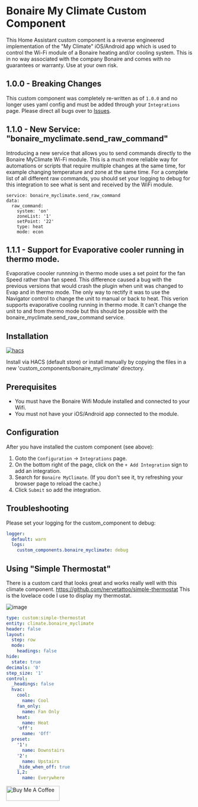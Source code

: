 # Bonaire My Climate Custom Component

This Home Assistant custom component is a reverse engineered implementation of the "My Climate" iOS/Android app which is used to control the Wi-Fi module of a Bonaire heating and/or cooling system. This is in no way associated with the company Bonaire and comes with no guarantees or warranty. Use at your own risk.

## 1.0.0 - Breaking Changes

This custom component was completely re-written as of `1.0.0` and no longer uses yaml config and must be added through your `Integrations` page. Please direct all bugs over to [Issues](https://github.com/bremor/bonaire_myclimate/issues).


## 1.1.0 - New Service: "bonaire_myclimate.send_raw_command"

Introducing a new service that allows you to send commands directly to the Bonaire MyClimate Wi-Fi module. This is a much more reliable way for automations or scripts that require multiple changes at the same time, for example changing temperature and zone at the same time. For a complete list of all different raw commands, you should set your logging to debug for this integration to see what is sent and received by the WiFi module.
```
service: bonaire_myclimate.send_raw_command
data:
  raw_command:
    system: 'on'
    zoneList: '1'
    setPoint: '22'
    type: heat
    mode: econ
```
## 1.1.1 - Support for Evaporative cooler running in thermo mode.

Evaporative coooler runnning in thermo mode uses a set point for the fan Speed rather than fan speed.  This difference caused a bug with the previous versions that would crash the plugin when unit was changed to Evap and in thermo mode.  The only way to rectify it was to use the Navigator control to change the unit to manual  or back to heat.  This verion supports evaporative cooling running in thermo mode.  It can't change the unit to and from thermo mode but this should be possible with the bonaire_myclimate.send_raw_command service.

## Installation

[![hacs][hacsbadge]][hacs]

Install via HACS (default store) or install manually by copying the files in a new 'custom_components/bonaire_myclimate' directory.

## Prerequisites

- You must have the Bonaire Wifi Module installed and connected to your Wifi.
- You must not have your iOS/Android app connected to the module.

## Configuration
After you have installed the custom component (see above):
1. Goto the `Configuration` -> `Integrations` page.  
2. On the bottom right of the page, click on the `+ Add Integration` sign to add an integration.
3. Search for `Bonaire MyClimate`. (If you don't see it, try refreshing your browser page to reload the cache.)
4. Click `Submit` so add the integration.

## Troubleshooting
Please set your logging for the custom_component to debug:
```yaml
logger:
  default: warn
  logs:
    custom_components.bonaire_myclimate: debug
```

## Using "Simple Thermostat"
There is a custom card that looks great and works really well with this climate component. https://github.com/nervetattoo/simple-thermostat
This is the lovelace code I use to display my thermostat.

![image](https://user-images.githubusercontent.com/34525505/123367525-6c73dd80-d5bd-11eb-8efb-229a32e3e9aa.png)

```yaml
type: custom:simple-thermostat
entity: climate.bonaire_myclimate
header: false
layout:
  step: row
  mode:
    headings: false
hide:
  state: true
decimals: '0'
step_size: '1'
control:
  _headings: false
  hvac:
    cool:
      name: Cool
    fan_only:
      name: Fan Only
    heat:
      name: Heat
    'off':
      name: 'Off'
  preset:
    '1':
      name: Downstairs
    '2':
      name: Upstairs
    _hide_when_off: true
    1,2:
      name: Everywhere
```
<a href="https://www.buymeacoffee.com/bremor" target="_blank"><img src="https://cdn.buymeacoffee.com/buttons/v2/default-yellow.png" alt="Buy Me A Coffee" height=40px width=144px></a>

[hacs]: https://hacs.xyz
[hacsbadge]: https://img.shields.io/badge/HACS-Default-orange.svg?style=for-the-badge
